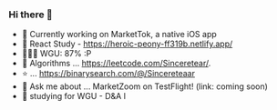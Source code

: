 ### Hi there 👋
- 🔭  Currently working on MarketTok, a native iOS app
- 🌱  React Study - https://heroic-peony-ff319b.netlify.app/
- 👨🏽‍🏫  WGU: 87% :P
- 🤔  Algorithms ... https://leetcode.com/Sinceretear/.
- ⭐️             ... https://binarysearch.com/@/Sincereteaar
- 💬 Ask me about ... MarketZoom on TestFlight! (link: coming soon)
- 🤔 studying for WGU - D&A l

<!--
**Sinceretear/Sinceretear** is a ✨ _special_ ✨ repository because its `README.md` (this file) appears on your GitHub profile.

Here are some ideas to get you started:


- 👯 I’m looking to collaborate on ...
- 🤔 I’m looking for help with ...
- 💬 Ask me about ...
- 📫 How to reach me: ...

- ⚡ Fun fact: ...
-->

